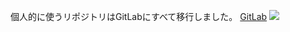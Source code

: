 個人的に使うリポジトリはGitLabにすべて移行しました。
[GitLab](https://gitlab.com/Yokohide0317)
<img src="https://i1.wp.com/nobon.me/wp-content/uploads/2016/02/tumblr_o1lcumzQ0P1uf9lyxo1_500.gif?fit=500%2C315&ssl=1">
<!--
**Yokohide0317/Yokohide0317** is a ✨ _special_ ✨ repository because its `README.md` (this file) appears on your GitHub profile.

Here are some ideas to get you started:

- 🔭 I’m currently working on ...
- 🌱 I’m currently learning ...
- 👯 I’m looking to collaborate on ...
- 🤔 I’m looking for help with ...
- 💬 Ask me about ...
- 📫 How to reach me: ...
- 😄 Pronouns: ...
- ⚡ Fun fact: ...
-->
